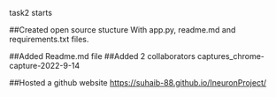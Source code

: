 task2 starts

##Created open source stucture With app.py, readme.md and requirements.txt files.

##Added Readme.md file
##Added 2 collaborators
captures_chrome-capture-2022-9-14

##Hosted a github website
https://suhaib-88.github.io/IneuronProject/

